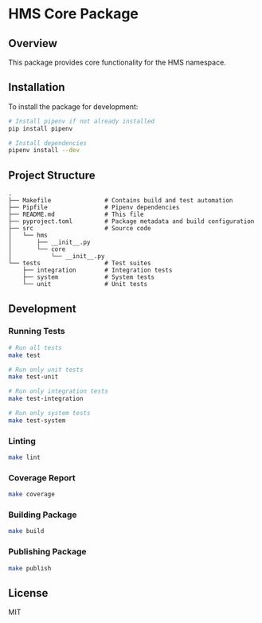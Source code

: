 # HMS Core Package

## Overview
This package provides core functionality for the HMS namespace.

## Installation
To install the package for development:

```bash
# Install pipenv if not already installed
pip install pipenv

# Install dependencies
pipenv install --dev
```

## Project Structure
```
.
├── Makefile               # Contains build and test automation
├── Pipfile                # Pipenv dependencies
├── README.md              # This file
├── pyproject.toml         # Package metadata and build configuration
├── src                    # Source code
│   └── hms
│       ├── __init__.py
│       └── core
│           └── __init__.py
└── tests                  # Test suites
    ├── integration        # Integration tests
    ├── system             # System tests
    └── unit               # Unit tests
```

## Development

### Running Tests
```bash
# Run all tests
make test

# Run only unit tests
make test-unit

# Run only integration tests
make test-integration

# Run only system tests
make test-system
```

### Linting
```bash
make lint
```

### Coverage Report
```bash
make coverage
```

### Building Package
```bash
make build
```

### Publishing Package
```bash
make publish
```

## License
MIT
